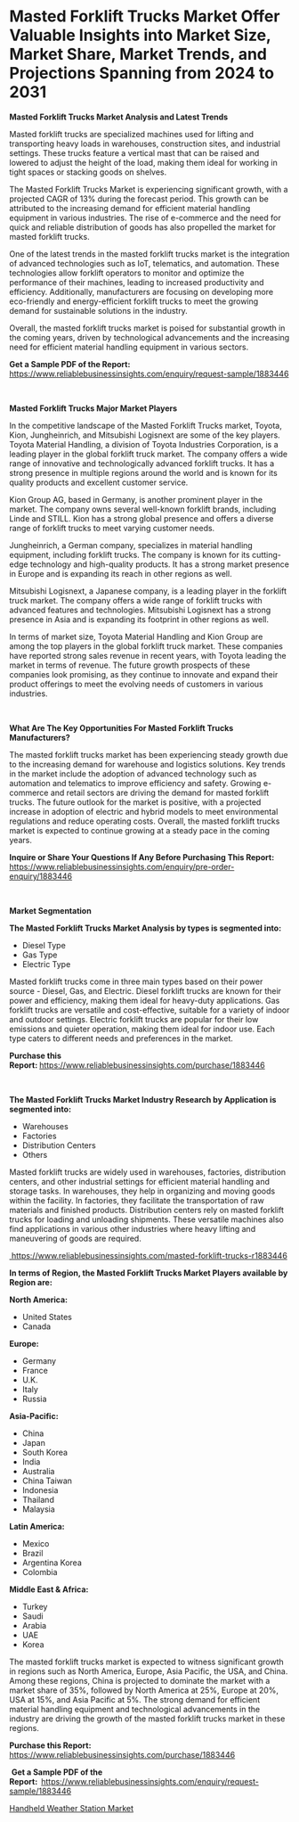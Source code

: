 <p><h1>Masted Forklift Trucks Market Offer Valuable Insights into Market Size, Market Share, Market Trends, and Projections Spanning from 2024 to 2031</h1></p><p><strong>Masted Forklift Trucks Market Analysis and Latest Trends</strong></p>
<p><p>Masted forklift trucks are specialized machines used for lifting and transporting heavy loads in warehouses, construction sites, and industrial settings. These trucks feature a vertical mast that can be raised and lowered to adjust the height of the load, making them ideal for working in tight spaces or stacking goods on shelves.</p><p>The Masted Forklift Trucks Market is experiencing significant growth, with a projected CAGR of 13% during the forecast period. This growth can be attributed to the increasing demand for efficient material handling equipment in various industries. The rise of e-commerce and the need for quick and reliable distribution of goods has also propelled the market for masted forklift trucks.</p><p>One of the latest trends in the masted forklift trucks market is the integration of advanced technologies such as IoT, telematics, and automation. These technologies allow forklift operators to monitor and optimize the performance of their machines, leading to increased productivity and efficiency. Additionally, manufacturers are focusing on developing more eco-friendly and energy-efficient forklift trucks to meet the growing demand for sustainable solutions in the industry.</p><p>Overall, the masted forklift trucks market is poised for substantial growth in the coming years, driven by technological advancements and the increasing need for efficient material handling equipment in various sectors.</p></p>
<p><strong>Get a Sample PDF of the Report:&nbsp;</strong> <a href="https://www.reliablebusinessinsights.com/enquiry/request-sample/1883446">https://www.reliablebusinessinsights.com/enquiry/request-sample/1883446</a></p>
<p>&nbsp;</p>
<p><strong>Masted Forklift Trucks Major Market Players</strong></p>
<p><p>In the competitive landscape of the Masted Forklift Trucks market, Toyota, Kion, Jungheinrich, and Mitsubishi Logisnext are some of the key players. Toyota Material Handling, a division of Toyota Industries Corporation, is a leading player in the global forklift truck market. The company offers a wide range of innovative and technologically advanced forklift trucks. It has a strong presence in multiple regions around the world and is known for its quality products and excellent customer service.</p><p>Kion Group AG, based in Germany, is another prominent player in the market. The company owns several well-known forklift brands, including Linde and STILL. Kion has a strong global presence and offers a diverse range of forklift trucks to meet varying customer needs.</p><p>Jungheinrich, a German company, specializes in material handling equipment, including forklift trucks. The company is known for its cutting-edge technology and high-quality products. It has a strong market presence in Europe and is expanding its reach in other regions as well.</p><p>Mitsubishi Logisnext, a Japanese company, is a leading player in the forklift truck market. The company offers a wide range of forklift trucks with advanced features and technologies. Mitsubishi Logisnext has a strong presence in Asia and is expanding its footprint in other regions as well.</p><p>In terms of market size, Toyota Material Handling and Kion Group are among the top players in the global forklift truck market. These companies have reported strong sales revenue in recent years, with Toyota leading the market in terms of revenue. The future growth prospects of these companies look promising, as they continue to innovate and expand their product offerings to meet the evolving needs of customers in various industries.</p></p>
<p>&nbsp;</p>
<p><strong>What Are The Key Opportunities For Masted Forklift Trucks Manufacturers?</strong></p>
<p><p>The masted forklift trucks market has been experiencing steady growth due to the increasing demand for warehouse and logistics solutions. Key trends in the market include the adoption of advanced technology such as automation and telematics to improve efficiency and safety. Growing e-commerce and retail sectors are driving the demand for masted forklift trucks. The future outlook for the market is positive, with a projected increase in adoption of electric and hybrid models to meet environmental regulations and reduce operating costs. Overall, the masted forklift trucks market is expected to continue growing at a steady pace in the coming years.</p></p>
<p><strong>Inquire or Share Your Questions If Any Before Purchasing This Report:</strong> <a href="https://www.reliablebusinessinsights.com/enquiry/pre-order-enquiry/1883446">https://www.reliablebusinessinsights.com/enquiry/pre-order-enquiry/1883446</a></p>
<p>&nbsp;</p>
<p><strong>Market Segmentation</strong></p>
<p><strong>The Masted Forklift Trucks Market Analysis by types is segmented into:</strong></p>
<p><ul><li>Diesel Type</li><li>Gas Type</li><li>Electric Type</li></ul></p>
<p><p>Masted forklift trucks come in three main types based on their power source - Diesel, Gas, and Electric. Diesel forklift trucks are known for their power and efficiency, making them ideal for heavy-duty applications. Gas forklift trucks are versatile and cost-effective, suitable for a variety of indoor and outdoor settings. Electric forklift trucks are popular for their low emissions and quieter operation, making them ideal for indoor use. Each type caters to different needs and preferences in the market.</p></p>
<p><strong>Purchase this Report:&nbsp;</strong><a href="https://www.reliablebusinessinsights.com/purchase/1883446">https://www.reliablebusinessinsights.com/purchase/1883446</a></p>
<p>&nbsp;</p>
<p><strong>The Masted Forklift Trucks Market Industry Research by Application is segmented into:</strong></p>
<p><ul><li>Warehouses</li><li>Factories</li><li>Distribution Centers</li><li>Others</li></ul></p>
<p><p>Masted forklift trucks are widely used in warehouses, factories, distribution centers, and other industrial settings for efficient material handling and storage tasks. In warehouses, they help in organizing and moving goods within the facility. In factories, they facilitate the transportation of raw materials and finished products. Distribution centers rely on masted forklift trucks for loading and unloading shipments. These versatile machines also find applications in various other industries where heavy lifting and maneuvering of goods are required.</p></p>
<p><a href="https://www.reliablebusinessinsights.com/masted-forklift-trucks-r1883446">&nbsp;https://www.reliablebusinessinsights.com/masted-forklift-trucks-r1883446</a></p>
<p><strong>In terms of Region, the Masted Forklift Trucks Market Players available by Region are:</strong></p>
<p>
    <p> <strong> North America: </strong>
        <ul>
            <li>United States</li>
            <li>Canada</li>
        </ul>
        </p> 
    <p> <strong> Europe: </strong>
        <ul>
            <li>Germany</li>
            <li>France</li>
            <li>U.K.</li>
            <li>Italy</li>
            <li>Russia</li>
        </ul>
        </p> 
    <p> <strong> Asia-Pacific: </strong>
        <ul>
            <li>China</li>
            <li>Japan</li>
            <li>South Korea</li>
            <li>India</li>
            <li>Australia</li>
            <li>China Taiwan</li>
            <li>Indonesia</li>
            <li>Thailand</li>
            <li>Malaysia</li>
        </ul>
        </p> 
    <p> <strong> Latin America: </strong>
        <ul>
            <li>Mexico</li>
            <li>Brazil</li>
            <li>Argentina Korea</li>
            <li>Colombia</li>
        </ul>
        </p> 
    <p> <strong> Middle East & Africa: </strong>
        <ul>
            <li>Turkey</li>
            <li>Saudi</li>
            <li>Arabia</li>
            <li>UAE</li>
            <li>Korea</li>
        </ul>
    </p>
    </p>
<p><p>The masted forklift trucks market is expected to witness significant growth in regions such as North America, Europe, Asia Pacific, the USA, and China. Among these regions, China is projected to dominate the market with a market share of 35%, followed by North America at 25%, Europe at 20%, USA at 15%, and Asia Pacific at 5%. The strong demand for efficient material handling equipment and technological advancements in the industry are driving the growth of the masted forklift trucks market in these regions.</p></p>
<p><strong>Purchase this Report: </strong><a href="https://www.reliablebusinessinsights.com/purchase/1883446">https://www.reliablebusinessinsights.com/purchase/1883446</a></p>
<p>&nbsp;<strong>Get a Sample PDF of the Report:&nbsp;&nbsp;</strong><a href="https://www.reliablebusinessinsights.com/enquiry/request-sample/1883446">https://www.reliablebusinessinsights.com/enquiry/request-sample/1883446</a></p>
<p><strong></strong></p>
<p><p><a href="https://github.com/thereveren80/Market-Research-Report-List-1/blob/main/handheld-weather-station-market.md">Handheld Weather Station Market</a></p></p>